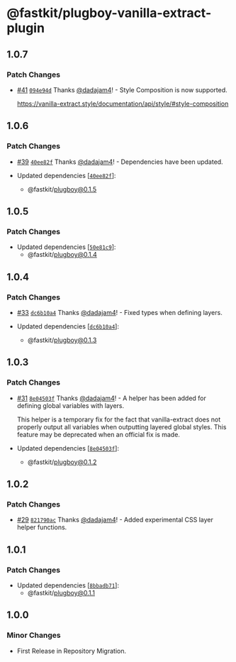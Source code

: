 # @fastkit/plugboy-vanilla-extract-plugin

## 1.0.7

### Patch Changes

- [#41](https://github.com/dadajam4/fastkit/pull/41) [`094e94d`](https://github.com/dadajam4/fastkit/commit/094e94d808725b6f1b58a279cdb635abf0371a50) Thanks [@dadajam4](https://github.com/dadajam4)! - Style Composition is now supported.

  https://vanilla-extract.style/documentation/api/style/#style-composition

## 1.0.6

### Patch Changes

- [#39](https://github.com/dadajam4/fastkit/pull/39) [`40ee82f`](https://github.com/dadajam4/fastkit/commit/40ee82f4501b88e44ad9b67918df2237298493a0) Thanks [@dadajam4](https://github.com/dadajam4)! - Dependencies have been updated.

- Updated dependencies [[`40ee82f`](https://github.com/dadajam4/fastkit/commit/40ee82f4501b88e44ad9b67918df2237298493a0)]:
  - @fastkit/plugboy@0.1.5

## 1.0.5

### Patch Changes

- Updated dependencies [[`50e81c9`](https://github.com/dadajam4/fastkit/commit/50e81c949e0e99c54ffe227e3274826ed31c04af)]:
  - @fastkit/plugboy@0.1.4

## 1.0.4

### Patch Changes

- [#33](https://github.com/dadajam4/fastkit/pull/33) [`dc6b10a4`](https://github.com/dadajam4/fastkit/commit/dc6b10a4d3279dd24de1f7f1b5113dcec52b63ad) Thanks [@dadajam4](https://github.com/dadajam4)! - Fixed types when defining layers.

- Updated dependencies [[`dc6b10a4`](https://github.com/dadajam4/fastkit/commit/dc6b10a4d3279dd24de1f7f1b5113dcec52b63ad)]:
  - @fastkit/plugboy@0.1.3

## 1.0.3

### Patch Changes

- [#31](https://github.com/dadajam4/fastkit/pull/31) [`8e04503f`](https://github.com/dadajam4/fastkit/commit/8e04503f7acb585f50ceb482af0128e2263a94f9) Thanks [@dadajam4](https://github.com/dadajam4)! - A helper has been added for defining global variables with layers.

  This helper is a temporary fix for the fact that vanilla-extract does not properly output all variables when outputting layered global styles. This feature may be deprecated when an official fix is made.

- Updated dependencies [[`8e04503f`](https://github.com/dadajam4/fastkit/commit/8e04503f7acb585f50ceb482af0128e2263a94f9)]:
  - @fastkit/plugboy@0.1.2

## 1.0.2

### Patch Changes

- [#29](https://github.com/dadajam4/fastkit/pull/29) [`821790ac`](https://github.com/dadajam4/fastkit/commit/821790acf74c162e584a535a7888e69bd3f1b9eb) Thanks [@dadajam4](https://github.com/dadajam4)! - Added experimental CSS layer helper functions.

## 1.0.1

### Patch Changes

- Updated dependencies [[`8bbadb71`](https://github.com/dadajam4/fastkit/commit/8bbadb7102edbc2bf89df54268c12be5435d5241)]:
  - @fastkit/plugboy@0.1.1

## 1.0.0

### Minor Changes

- First Release in Repository Migration.
